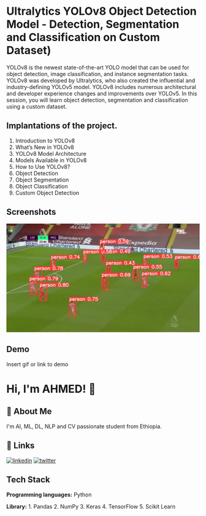 
#  Ultralytics YOLOv8 Object Detection Model - Detection, Segmentation and Classification on Custom Dataset)

YOLOv8 is the newest state-of-the-art YOLO model that can be used for object detection, image classification, and instance segmentation tasks. YOLOv8 was developed by Ultralytics, who also created the influential and industry-defining YOLOv5 model. YOLOv8 includes numerous architectural and developer experience changes and improvements over YOLOv5. In this session, you will learn object detection, segmentation and classification using a custom dataset.
## Implantations of the project.
1. Introduction to YOLOv8
2. What’s New in YOLOv8
3. YOLOv8 Model Architecture
4. Models Available in YOLOv8
5. How to Use YOLOv8?
6. Object Detection
7. Object Segmentation 
8. Object Classification 
9. Custom Object Detection 
## Screenshots

![App Screenshot](3.jpg)


## Demo

Insert gif or link to demo


# Hi, I'm AHMED! 👋


## 🚀 About Me
I'm  AI, ML, DL, NLP and CV passionate student from Ethiopia.


## 🔗 Links
[![linkedin](https://img.shields.io/badge/linkedin-0A66C2?style=for-the-badge&logo=linkedin&logoColor=white)](https://www.linkedin.com/ahmecse/)
[![twitter](https://img.shields.io/badge/twitter-1DA1F2?style=for-the-badge&logo=twitter&logoColor=white)](https://twitter.com/ahmed_shmels)


## Tech Stack

**Programming languages:** Python

**Library:** 1. Pandas 2. NumPy 3. Keras 4. TensorFlow 5. Scikit Learn

